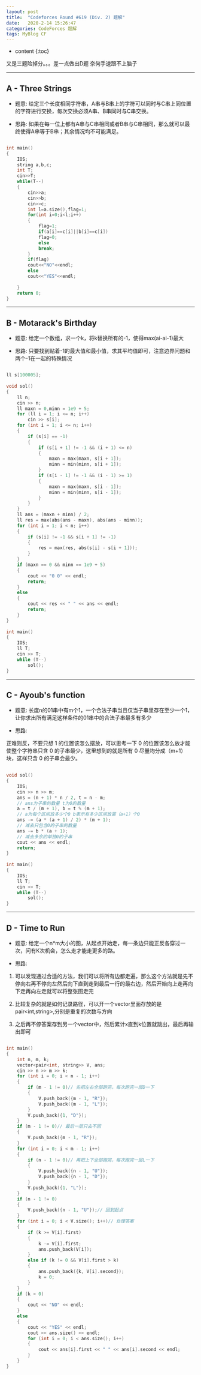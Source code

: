 ```yaml
---
layout: post
title:  "Codeforces Round #619 (Div. 2) 题解"
date:   2020-2-14 15:26:47
categories: CodeForces 题解
tags: MyBlog CF 
---
```


* content
{:toc}

又是三题险掉分。。。差一点做出D题 奈何手速跟不上脑子







---

## A - Three Strings

* 题意:
给定三个长度相同字符串，A串与B串上的字符可以同时与C串上同位置的字符进行交换，每次交换必须A串、B串同时与C串交换。

* 思路:
如果在每一位上都有A串与C串相同或者B串与C串相同，那么就可以最终使得A串等于B串；其余情况均不可能满足。

```c++

int main()
{
	IOS;
	string a,b,c;
	int T;
	cin>>T;
	while(T--)
	{
		cin>>a;
		cin>>b;
		cin>>c;
		int l=a.size(),flag=1;
		for(int i=0;i<l;i++)
		{
			flag=1;
			if(a[i]==c[i]||b[i]==c[i])
			flag=0;
			else
			break;
		}
		if(flag)
		cout<<"NO"<<endl;
		else
		cout<<"YES"<<endl;
 
	}
	return 0;
}

```

---

## B - Motarack's Birthday

* 题意:
给定一个数组，求一个k，将k替换所有的-1，使得max(ai-ai-1)最大

* 思路:
只要找到贴着-1的最大值和最小值，求其平均值即可，注意边界问题和两个-1在一起的特殊情况

```c++

ll s[100005];
 
void sol()
{
	ll n;
	cin >> n;
	ll maxn = 0,minn = 1e9 + 5;
	for (ll i = 1; i <= n; i++)
		cin >> s[i];
	for (int i = 1; i <= n; i++)
	{
		if (s[i] == -1)
		{
			if (s[i + 1] != -1 && (i + 1) <= n)
			{
				maxn = max(maxn, s[i + 1]);
				minn = min(minn, s[i + 1]);
			}
			if (s[i - 1] != -1 && (i - 1) >= 1)
			{
				maxn = max(maxn, s[i - 1]);
				minn = min(minn, s[i - 1]);
			}
		}
	}
	ll ans = (maxn + minn) / 2;
	ll res = max(abs(ans - maxn), abs(ans - minn));
	for (int i = 1; i < n; i++)
	{
		if (s[i] != -1 && s[i + 1] != -1)
		{
			res = max(res, abs(s[i] - s[i + 1]));
		}
	}
	if (maxn == 0 && minn == 1e9 + 5)
	{
		cout << "0 0" << endl;
		return;
	}
	else
	{
		cout << res << " " << ans << endl;
		return;
	}
}
 
int main()
{
	IOS;
	ll T;
	cin >> T;
	while (T--)
		sol();
}

```

---

## C - Ayoub's function

* 题意:
长度n的01串中有m个1，一个合法子串当且仅当子串里存在至少一个1，让你求出所有满足这样条件的01串中的合法子串最多有多少

* 思路:

正难则反，不要只想 1 的位置该怎么摆放，可以思考一下 0 的位置该怎么放才能使整个字符串只含 0 的子串最少，这里想到的就是所有 0 尽量均分成（m+1）块，这样只含 0 的子串会最少。

```c++
 
void sol()
{
	IOS;
	cin >> n >> m;
	ans = (n + 1) * n / 2, t = n - m;
    // ans为子串的数量 t为0的数量
	a = t / (m + 1), b = t % (m + 1);
    // a为每个区间放多少个0 b表示有多少区间放置（a+1）个0
	ans -= (a * (a + 1) / 2) * (m + 1);
    // 减去只包含0的子串的数量
    ans -= b * (a + 1);
    // 减去多余的单独0的子串
	cout << ans << endl;
	return;
}
 
int main()
{
	IOS;
	ll T;
	cin >> T;
	while (T--)
		sol();
}

```

---

## D - Time to Run

* 题意:
给定一个n*m大小的图，从起点开始走，每一条边只能正反各穿过一次，问有K次机会，怎么走才能走更多的路。

* 思路:
1. 可以发现通过合适的方法，我们可以将所有边都走遍，那么这个方法就是先不停向右再不停向左然后向下直到走到最后一行的最右边，然后开始向上走再向下走再向左走就可以将整张图走完

2. 比较复杂的就是如何记录路径，可以开一个vector里面存放的是pair<int,string>,分别是重复的次数与方向

3. 之后再不停答案存到另一个vector中，然后累计x直到k位置就跳出，最后再输出即可

```c++

int main()
{
    int n, m, k;
    vector<pair<int, string>> V, ans;
    cin >> n >> m >> k;
    for (int i = 0; i < n - 1; i++)
    {
        if (m - 1 != 0)// 先把左右全部跑完，每次跑完一层D一下
        {
            V.push_back({m - 1, "R"});
            V.push_back({m - 1, "L"});
        }
        V.push_back({1, "D"});
    }
    if (m - 1 != 0)// 最后一层只去不回
    {
        V.push_back({m - 1, "R"});
    }
    for (int i = 0; i < m - 1; i++)
    {
        if (n - 1 != 0)// 再把上下全部跑完，每次跑完一层L一下
        {
            V.push_back({n - 1, "U"});
            V.push_back({n - 1, "D"});
        }
        V.push_back({1, "L"});
    }
    if (n - 1 != 0)
    {
        V.push_back({n - 1, "U"});// 回到起点
    }
    for (int i = 0; i < V.size(); i++)// 处理答案
    {
        if (k >= V[i].first)
        {
            k -= V[i].first;
            ans.push_back(V[i]);
        }
        else if (k != 0 && V[i].first > k)
        {
            ans.push_back({k, V[i].second});
            k = 0;
        }
    }
    if (k > 0)
    {
        cout << "NO" << endl;
    }
    else
    {
        cout << "YES" << endl;
        cout << ans.size() << endl;
        for (int i = 0; i < ans.size(); i++)
        {
            cout << ans[i].first << " " << ans[i].second << endl;
        }
    }
}

```